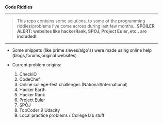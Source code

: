

**Code Riddles**

***

> This repo contains some solutions, to some of the programming riddles/problems i've come across during last few months.. 
> **SPOILER ALERT: websites like hackerRank, SPOJ, Project Euler, etc.. are included!** 

***

*	Some snippets (like prime sieves/algo's) were made using online help (blogs,forums,original websites)

*	Current problem origins:
	1.	CheckIO
	2.	CodeChef
	3.	Online college-fest challenges (National/International)
	4.	Hacker Earth
	5.	Hacker Rank
	6.	Project Euler
	7.	SPOJ
	8.	TopCoder
	9	Udacity
	10.	Local practice problems / College lab stuff
	